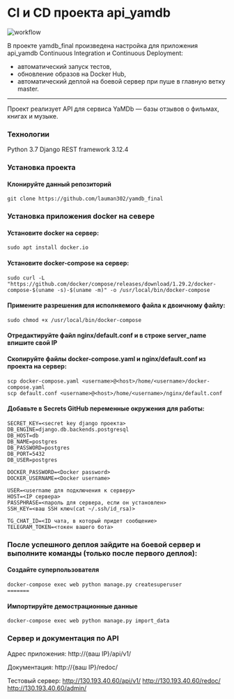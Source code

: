 # CI и CD проекта api_yamdb

![workflow](https://github.com/ArturTopalyan/yamdb_final/actions/workflows/yamdb_workflow.yml/badge.svg)

В проекте yamdb_final произведена настройка для приложения api_yamdb Continuous Integration и Continuous Deployment:
- автоматический запуск тестов,
- обновление образов на Docker Hub,
- автоматический деплой на боевой сервер при пуше в главную ветку master.
---
Проект реализует API для сервиса YaMDb — базы отзывов о фильмах, книгах и музыке.

### Технологии
Python 3.7
Django REST framework 3.12.4

### Установка проекта

#### Клонируйте данный репозиторий
```git clone https://github.com/lauman302/yamdb_final```


### Установка приложения docker на севере

#### Установите docker на сервер:
```
sudo apt install docker.io 
```
#### Установите docker-compose на сервер:
```
sudo curl -L "https://github.com/docker/compose/releases/download/1.29.2/docker-compose-$(uname -s)-$(uname -m)" -o /usr/local/bin/docker-compose
```
#### Примените разрешения для исполняемого файла к двоичному файлу:
```
sudo chmod +x /usr/local/bin/docker-compose
```

#### Отредактируйте файл nginx/default.conf и в строке server_name впишите свой IP

#### Скопируйте файлы docker-compose.yaml и nginx/default.conf из проекта на сервер:
```
scp docker-compose.yaml <username>@<host>/home/<username>/docker-compose.yaml
scp default.conf <username>@<host>/home/<username>/nginx/default.conf
```

#### Добавьте в Secrets GitHub переменные окружения для работы:
```
SECRET_KEY=<secret key django проекта>
DB_ENGINE=django.db.backends.postgresql
DB_HOST=db
DB_NAME=postgres
DB_PASSWORD=postgres
DB_PORT=5432
DB_USER=postgres

DOCKER_PASSWORD=<Docker password>
DOCKER_USERNAME=<Docker username>

USER=<username для подключения к серверу>
HOST=<IP сервера>
PASSPHRASE=<пароль для сервера, если он установлен>
SSH_KEY=<ваш SSH ключ(cat ~/.ssh/id_rsa)>

TG_CHAT_ID=<ID чата, в который придет сообщение>
TELEGRAM_TOKEN=<токен вашего бота>
```

### После успешного деплоя зайдите на боевой сервер и выполните команды (только после первого деплоя):
#### Создайте суперпользователя
```
docker-compose exec web python manage.py createsuperuser
=======
```
#### Импортируйте демострационные данные
```
docker-compose exec web python manage.py import_data  
```
### Сервер и документация по API

Адрес приложения: http://{ваш IP}/api/v1/

Документация: http://{ваш IP}/redoc/

Тестовый сервер:
http://130.193.40.60/api/v1/
http://130.193.40.60/redoc/
http://130.193.40.60/admin/

